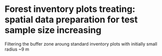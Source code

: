 # Forest inventory plots treating: spatial data preparation for test sample size increasing

Filtering the buffer zone aroung standard inventory plots with initially small radius ~9 m
